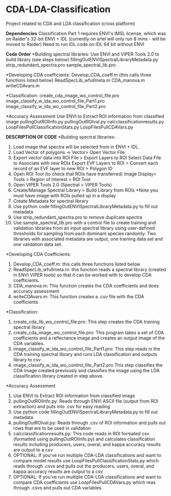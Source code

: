 # CDA-LDA-Classification
Project related to CDA and LDA classification (cross platform)

**Dependencies**
Classification Part 1 requires ENVI's IMSL license, which was on Raider's 32-bit ENVI + IDL
(currently on ariel will only run 8 mins - will be moved to Raider)
Need to run IDL code on IDL 64 bit without ENVI

**Code Order**
*Building spectral libraries:
Use ENVI and VIPER Tools 2.0 to build library (see steps below)
fillingOutENVISpectralLibraryMetadata.py
strip_redundant_spectra.pro
sample_spectral_lib.pro

*Developing CDA coefficients:
Develop_CDA_coeff.m (this calls three functions listed below)
  ReadSpecLib_wfullmeta.m
  CDA_manova.m
  writeCDAvars.m

*Classification:
create_cda_image_wo_control_file.pro
image_classify_w_lda_wo_control_file_Part1.pro
image_classify_w_lda_wo_control_file_Part2.pro

*Accuracy Assessment
Use ENVI to Extract ROI information from classified image
pullingOutROIInfo.py
pullingOutROIval.py
calcclassificationresults.py
LoopFilesPullClassificationStats.py
LoopFilesPullCDAVars.py

**DESCRIPTION OF CODE**
*Building spectral libraries:
1. Load image that spectra will be selected from in ENVI + IDL.
2. Load Vector of polygons -> Vector> Open Vector File
3. Export vector data into ROI
     File > Export Layers to ROI
     Select Data File to Associate with new ROIs
     Export EVF Layers to ROI > Convert each record of an EVF layer to new ROI > Polygon ID
4. Open ROI Tool (to check that ROIs have transferred)
     Image Display> Tools > Region of Interest > ROI Tool
5. Open VIPER Tools 2.0 (Spectral > VIPER Tools)
6. Create/Manage Spectral Library > Build Library from ROIs
     *Note you must have image with ROIs pulled up in a display
7. Create Metadata for spectral library
8. Use python code fillingOutENVISpectralLibraryMetadata.py to fill out metadata 
9. Use strip_redundant_spectra.pro to remove duplicate spectra 
10. Use sample_spectral_lib.pro with a control file to create training and validation libraries from an input spectral library using user-defined thresholds for sampling from each dominant species randomly. Two libraries with associated metadata are output, one training data set and one validation data set.

*Developing CDA Coefficients:
1. Develop_CDA_coeff.m: this calls three functions listed below
2. ReadSpecLib_wfullmeta.m: this function reads a spectral library (created in ENVI VIPER tools) so that it can be worked with to develop CDA coefficients.
3. CDA_manova.m: This function creates the CDA coefficients and does accuracy assessment
4. writeCDAvars.m: This function creates a .csv file with the CDA coefficients

*Classification:
1. create_cda_lib_wo_control_file.pro: This step creates the CDA training spectral library
2. create_cda_image_wo_control_file.pro: This program takes a set of CDA coefficients and a reflectance image and creates an output image of the CDA variables.
3. image_classify_w_lda_wo_control_file_Part1.pro: This step reads in the CDA training spectral library and runs LDA classification and outputs library to csv
4. image_classify_w_lda_wo_control_file_Part2.pro This step classifies the CDA image created previously and classifies the image using the LDA classification library created in step above.

*Accuracy Assessment
1. Use ENVI to Extract ROI information from classified image
2. pullingOutROIInfo.py: Reads through ENVI ASCII file (output from ROI extraction) and puts into .csv for easy reading
3. Use python code fillingOutENVISpectralLibraryMetadata.py to fill out metadata 
4. pullingOutROIval.py: Reads through .csv of ROI information and pulls out rows that are to be used in validation
5. calcclassificationresults.py: This code reads in ROI formated csv (formatted using pullingOutROIInfo.py) and calculates classification results including producers, users, overal, and kappa accuracy results are output to a csv
6. OPTIONAL: If you've run multiple CDA-LDA classifications and want to compare model results use LoopFilesPullClassificationStats.py which reads through .csvs and pulls out the producers, users, overal, and kappa accuracy results are output to a csv
7. OPTIONAL: If you've run multiple CDA-LDA classifications and want to compare CDA coefficients use LoopFilesPullCDAVars.py which reas through .csvs and pulls out CDA variables.


